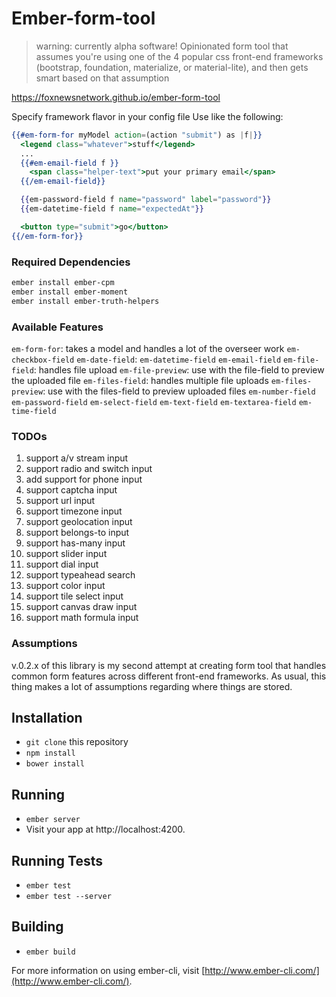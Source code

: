 # Ember-form-tool

>warning: currently alpha software!
Opinionated form tool that assumes you're using one of the 4 popular css front-end frameworks (bootstrap, foundation, materialize, or material-lite), and then gets smart based on that assumption

https://foxnewsnetwork.github.io/ember-form-tool

Specify framework flavor in your config file
Use like the following:

```handlebars
{{#em-form-for myModel action=(action "submit") as |f|}}
  <legend class="whatever">stuff</legend>
  ...
  {{#em-email-field f }}
    <span class="helper-text">put your primary email</span>
  {{/em-email-field}}

  {{em-password-field f name="password" label="password"}}
  {{em-datetime-field f name="expectedAt"}}

  <button type="submit">go</button>
{{/em-form-for}}
```

### Required Dependencies
```sh
ember install ember-cpm
ember install ember-moment
ember install ember-truth-helpers
```
### Available Features

`em-form-for`: takes a model and handles a lot of the overseer work
`em-checkbox-field`
`em-date-field`:
`em-datetime-field`
`em-email-field`
`em-file-field`: handles file upload
`em-file-preview`: use with the file-field to preview the uploaded file
`em-files-field`: handles multiple file uploads
`em-files-preview`: use with the files-field to preview uploaded files
`em-number-field`
`em-password-field`
`em-select-field`
`em-text-field`
`em-textarea-field`
`em-time-field`

### TODOs
1. support a/v stream input
2. support radio and switch input
3. add support for phone input
4. support captcha input
5. support url input
6. support timezone input
7. support geolocation input
8. support belongs-to input
9. support has-many input
10. support slider input
11. support dial input
12. support typeahead search
13. support color input
14. support tile select input
15. support canvas draw input
16. support math formula input

### Assumptions

v.0.2.x of this library is my second attempt at creating form tool that handles common form features across different front-end frameworks. As usual, this thing makes a lot of assumptions regarding where things are stored.


## Installation

* `git clone` this repository
* `npm install`
* `bower install`

## Running

* `ember server`
* Visit your app at http://localhost:4200.

## Running Tests

* `ember test`
* `ember test --server`

## Building

* `ember build`

For more information on using ember-cli, visit [http://www.ember-cli.com/](http://www.ember-cli.com/).
